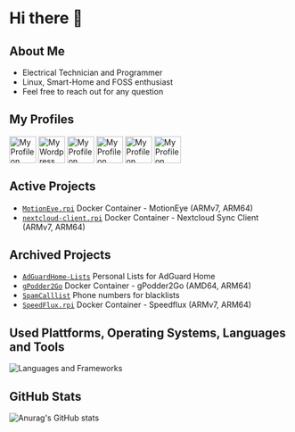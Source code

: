 # Hi there 👋

## About Me
 - Electrical Technician and Programmer
 - Linux, Smart-Home and FOSS enthusiast
 - Feel free to reach out for any question

## My Profiles
<p align="left">
<a href="https://github.com/dontobi" target="blank"><img align="center" src="https://skills.syvixor.com/api/icons?i=github" alt="My Profile on GitHub" height="48" width="48" /></a>
<a href="https://myHome.zone" target="blank"><img align="center" src="https://skills.syvixor.com/api/icons?i=wordpress" alt="My Wordpress Blog" height="48" width="48" /></a>
<a rel="me" href="https://mastodon.social/@dontobi" target="blank"><img align="center" src="https://skills.syvixor.com/api/icons?i=mastodon" alt="My Profile on Mastodon" height="48" width="48" /></a>
<a href="https://bsky.app/profile/dontobi.bsky.social" target="blank"><img align="center" src="https://skills.syvixor.com/api/icons?i=bluesky" alt="My Profile on BlueSky" height="48" width="48" /></a>
<a href="https://www.instagram.com/tobias.schug/" target="blank"><img align="center" src="https://skills.syvixor.com/api/icons?i=instagram" alt="My Profile on Instagram" height="48" width="48" /></a>
<a href="https://www.linkedin.com/in/tobias-schug/" target="blank"><img align="center" src="https://skills.syvixor.com/api/icons?i=linkedin" alt="My Profile on LinkedIn" height="48" width="48" /></a>
</p>

## Active Projects
 - [`MotionEye.rpi`](https://github.com/dontobi/MotionEye.rpi) Docker Container - MotionEye (ARMv7, ARM64)
 - [`nextcloud-client.rpi`](https://github.com/dontobi/nextcloud-client.rpi) Docker Container - Nextcloud Sync Client (ARMv7, ARM64)

## Archived Projects
- [`AdGuardHome-Lists`](https://github.com/dontobi/AdGuardHome-Lists) Personal Lists for AdGuard Home
- [`gPodder2Go`](https://github.com/dontobi/gpodder2go) Docker Container - gPodder2Go (AMD64, ARM64)
- [`SpamCalllist`](https://github.com/dontobi/SpamCalllist) Phone numbers for blacklists
- [`SpeedFlux.rpi`](https://github.com/dontobi/SpeedFlux.rpi) Docker Container - Speedflux (ARMv7, ARM64)


## Used Plattforms, Operating Systems, Languages and Tools
![Languages and Frameworks](https://skills.syvixor.com/api/icons?i=android,bash,cloudflare,cpp,debian,docker,github,githubactions,grafana,homeassistant,javascript,linux,powershell,python,raspberrypi,visualstudiocode,vmware,yaml&perline=6)

## GitHub Stats
![Anurag's GitHub stats](https://github-readme-stats.vercel.app/api?username=dontobi&theme=github_dark&show_icons=true)